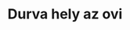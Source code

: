 ---
layout: riddle
title: Durva hely az ovi
sha256: 991fe69343e399501633d32b8cf6c4af73f7e89e92deecea27bdcd7c29330240
image: normal_3699f8f1fb8eb789.jpg
creator: Kozaróczy Zsolt
year: 2015
---